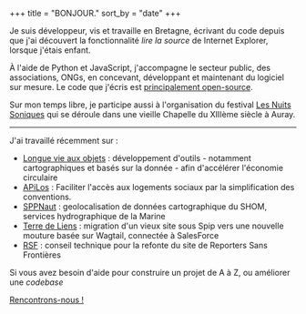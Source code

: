 +++
title = "BONJOUR."
sort_by = "date"
+++

Je suis développeur, vis et travaille en Bretagne, écrivant du code depuis que j'ai découvert la fonctionnalité _lire la source_ de Internet Explorer, lorsque j'étais enfant.

À l'aide de Python et JavaScript, j'accompagne le secteur public, des associations, ONGs, en concevant, développant et maintenant du logiciel sur mesure.
Le code que j'écris est [principalement open-source](https://github.com/fabienheureux).

Sur mon temps libre, je participe aussi à l'organisation du festival [Les Nuits Soniques](https://lesnuitssoniques.com) qui se déroule dans une vieille Chapelle du XIIIème siècle à Auray.

---

J'ai travaillé récemment sur :

- [Longue vie aux objets](https://longuevieauxobjets.ademe.fr) : développement d'outils - notamment cartographiques et basés sur la donnée - afin d'accélérer l'économie circulaire
- [APiLos](https://beta.gouv.fr/startups/apilos.html) : Faciliter l'accès aux logements sociaux par la simplification des conventions.
- [SPPNaut](https://beta.gouv.fr/startups/sppnaut.html) : geolocalisation de données cartographique du SHOM, services hydrographique de la Marine
- [Terre de Liens](https://terredeliens.org) : migration d'un vieux site sous Spip vers une nouvelle mouture basée sur Wagtail, connectée à SalesForce
- [RSF](https://rsf.org) : conseil technique pour la refonte du site de Reporters Sans Frontières

Si vous avez besoin d'aide pour construire un projet de A à Z, ou améliorer une _codebase_

<a class="button" href="mailto:contact@fabienlefrapper.me">Rencontrons-nous !</a>
